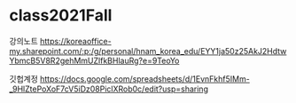 # class2021Fall
강의노트
https://koreaoffice-my.sharepoint.com/:p:/g/personal/hnam_korea_edu/EYY1ja50z25AkJ2HdtwYbmcB5V8R2gehMmUZlfkBHlauRg?e=9TeoYo

깃헙계정
https://docs.google.com/spreadsheets/d/1EvnFkhf5IMm-_9HlZtePoXoF7cV5iDz08PiclXRob0c/edit?usp=sharing

